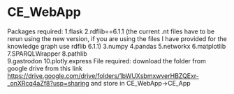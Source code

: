 # CE_WebApp 

Packages required:
1.flask 
2.rdflib==6.1.1 (the current .nt files have to be rerun using the new version, if you are using the files I have provided for the knowledge graph use rdflib 6.1.1)
3.numpy
4.pandas 
5.networkx 
6.matplotlib
7.SPARQLWrapper 
8.pathlib  
9.gastrodon 
10.plotly.express
File required:
download the folder from google drive from this link https://drive.google.com/drive/folders/1bWUXsbmxwverHBZQExr-_onXRcq4aZf8?usp=sharing and store in CE_WebApp->CE_App

